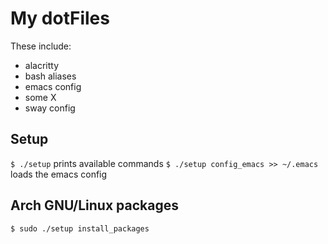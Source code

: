 My dotFiles
===========

These include:
- alacritty
- bash aliases
- emacs config
- some X
- sway config


## Setup
`$ ./setup` prints available commands
`$ ./setup config_emacs >> ~/.emacs` loads the emacs config


## Arch GNU/Linux packages
`$ sudo ./setup install_packages`
